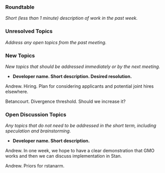 ### Roundtable
_Short (less than 1 minute) description of work in the past week._

### Unresolved Topics
_Address any open topics from the past meeting._

### New Topics
_New topics that should be addressed immediately or by the next
meeting._

* __Developer name.  Short description.  Desired resolution.__

Andrew. Hiring. Plan for considering applicants and potential joint hires elsewhere.

Betancourt.  Divergence threshold.  Should we increase it?

### Open Discussion Topics
_Any topics that do not need to be addressed in the short term,
including speculation and brainstorming._

* __Developer name.  Short description.__

Andrew. In one week, we hope to have a clear demonstration that GMO works and then we can discuss implementation in Stan.

Andrew. Priors for rstanarm.
